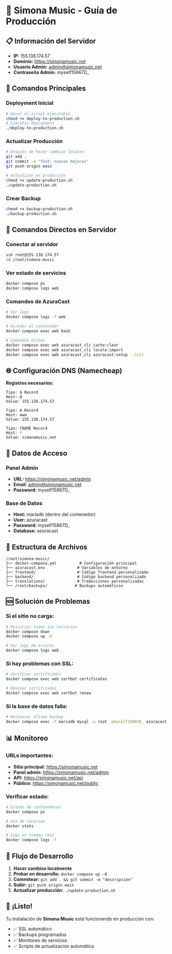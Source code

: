 # 🎵 Simona Music - Guía de Producción

## 📋 Información del Servidor

- **IP:** 155.138.174.57
- **Dominio:** https://simonamusic.net
- **Usuario Admin:** admin@simonamusic.net
- **Contraseña Admin:** myself15867D_

## 🚀 Comandos Principales

### Deployment Inicial
```bash
# Hacer el script ejecutable
chmod +x deploy-to-production.sh
# Ejecutar deployment
./deploy-to-production.sh
```

### Actualizar Producción
```bash
# Después de hacer cambios locales
git add .
git commit -m "feat: nuevas mejoras"
git push origin main

# Actualizar en producción
chmod +x update-production.sh
./update-production.sh
```

### Crear Backup
```bash
chmod +x backup-production.sh
./backup-production.sh
```

## 🔧 Comandos Directos en Servidor

### Conectar al servidor
```bash
ssh root@155.138.174.57
cd /root/simona-music
```

### Ver estado de servicios
```bash
docker compose ps
docker compose logs web
```

### Comandos de AzuraCast
```bash
# Ver logs
docker compose logs -f web

# Acceder al contenedor
docker compose exec web bash

# Comandos útiles
docker compose exec web azuracast_cli cache:clear
docker compose exec web azuracast_cli locale:import
docker compose exec web azuracast_cli azuracast:setup --init
```

## 🌐 Configuración DNS (Namecheap)

**Registros necesarios:**
```
Tipo: A Record
Host: @
Value: 155.138.174.57

Tipo: A Record  
Host: www
Value: 155.138.174.57

Tipo: CNAME Record
Host: *
Value: simonamusic.net
```

## 🔐 Datos de Acceso

### Panel Admin
- **URL:** https://simonamusic.net/admin
- **Email:** admin@simonamusic.net
- **Password:** myself15867D_

### Base de Datos
- **Host:** mariadb (dentro del contenedor)
- **User:** azuracast
- **Password:** myself15867D_
- **Database:** azuracast

## 📁 Estructura de Archivos

```
/root/simona-music/
├── docker-compose.yml          # Configuración principal
├── azuracast.env              # Variables de entorno
├── frontend/                  # Código frontend personalizado
├── backend/                   # Código backend personalizado
├── translations/              # Traducciones personalizadas
└── /root/backups/            # Backups automáticos
```

## 🆘 Solución de Problemas

### Si el sitio no carga:
```bash
# Reiniciar todos los servicios
docker compose down
docker compose up -d

# Ver logs de errores
docker compose logs web
```

### Si hay problemas con SSL:
```bash
# Verificar certificados
docker compose exec web certbot certificates

# Renovar certificados
docker compose exec web certbot renew
```

### Si la base de datos falla:
```bash
# Restaurar último backup
docker compose exec -T mariadb mysql -u root -pmyself15867D_ azuracast < /root/backups/db_backup_FECHA.sql
```

## 📊 Monitoreo

### URLs importantes:
- **Sitio principal:** https://simonamusic.net
- **Panel admin:** https://simonamusic.net/admin
- **API:** https://simonamusic.net/api
- **Público:** https://simonamusic.net/public

### Verificar estado:
```bash
# Estado de contenedores
docker compose ps

# Uso de recursos
docker stats

# Logs en tiempo real
docker compose logs -f
```

## 🔄 Flujo de Desarrollo

1. **Hacer cambios localmente**
2. **Probar en desarrollo:** `docker compose up -d`
3. **Commitear:** `git add . && git commit -m "descripción"`
4. **Subir:** `git push origin main`
5. **Actualizar producción:** `./update-production.sh`

## 🎉 ¡Listo!

Tu instalación de **Simona Music** está funcionando en producción con:
- ✅ SSL automático
- ✅ Backups programados
- ✅ Monitoreo de servicios
- ✅ Scripts de actualización automática
